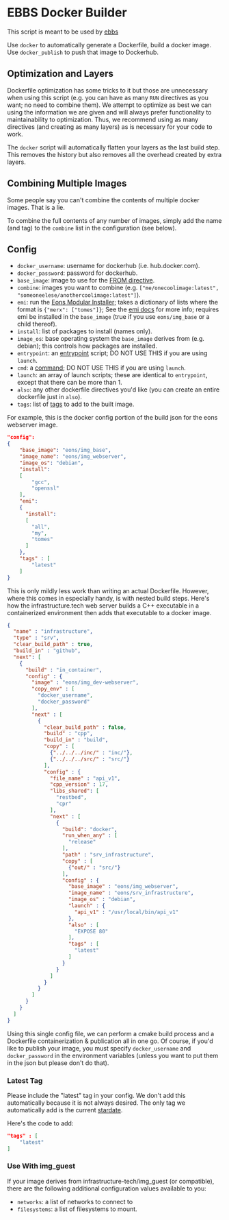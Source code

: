 # EBBS Docker Builder

This script is meant to be used by [ebbs](https://github.com/eons-dev/bin_ebbs)

Use `docker` to automatically generate a Dockerfile, build a docker image.  
Use `docker_publish` to push that image to Dockerhub.

## Optimization and Layers

Dockerfile optimization has some tricks to it but those are unnecessary when using this script (e.g. you can have as many `RUN` directives as you want; no need to combine them). We attempt to optimize as best we can using the information we are given and will always prefer functionality to maintainability to optimization. Thus, we recommend using as many directives (and creating as many layers) as is necessary for your code to work.

The `docker` script will automatically flatten your layers as the last build step. This removes the history but also removes all the overhead created by extra layers.

## Combining Multiple Images

Some people say you can't combine the contents of multiple docker images. That is a lie.

To combine the full contents of any number of images, simply add the name (and tag) to the `combine` list in the configuration (see below).

## Config

* `docker_username`: username for dockerhub (i.e. hub.docker.com).
* `docker_password`: password for dockerhub.
* `base_image`: image to use for the [FROM directive](https://docs.docker.com/engine/reference/builder/#format).
* `combine`: images you want to combine (e.g. `["me/onecoolimage:latest", "someoneelese/anothercoolimage:latest"]`).
* `emi`: run the [Eons Modular Installer](https://github.com/eons-dev/bin_emi); takes a dictionary of lists where the format is `{"merx": ["tomes"]}`; See the [emi docs](https://github.com/eons-dev/bin_emi) for more info; requires emi be installed in the `base_image` (true if you use `eons/img_base` or a child thereof).
* `install`: list of packages to install (names only).
* `image_os`: base operating system the `base_image` derives from (e.g. debian); this controls how packages are installed.
* `entrypoint`: an [entrypoint](https://docs.docker.com/engine/reference/builder/#entrypoint) script; DO NOT USE THIS if you are using `launch`.
* `cmd`: a [command](https://docs.docker.com/engine/reference/builder/#cmd); DO NOT USE THIS if you are using `launch`.
* `launch`: an array of launch scripts; these are identical to `entrypoint`, except that there can be more than 1.
* `also`: any other dockerfile directives you'd like (you can create an entire dockerfile just in `also`).
* `tags`: list of [tags](https://docs.docker.com/engine/reference/commandline/tag/) to add to the built image.


For example, this is the docker config portion of the build json for the eons webserver image.
```json
"config":
{
    "base_image": "eons/img_base",
    "image_name": "eons/img_webserver",
    "image_os": "debian",
    "install":
    [
        "gcc",
        "openssl"
    ],
    "emi":
    {
      "install":
      [
        "all",
        "my",
        "tomes"
      ]
    },
    "tags" : [
        "latest"
    ]
}
```

This is only mildly less work than writing an actual Dockerfile. However, where this comes in especially handy, is with nested build steps.
Here's how the infrastructure.tech web server builds a C++ executable in a containerized environment then adds that executable to a docker image.

```json
{
  "name" : "infrastructure",
  "type" : "srv",
  "clear_build_path" : true,
  "build_in" : "github",
  "next": [
    {
      "build" : "in_container",
      "config" : {
        "image" : "eons/img_dev-webserver",
        "copy_env" : [
          "docker_username",
          "docker_password"
        ],
        "next" : [
          {
            "clear_build_path" : false,
            "build" : "cpp",
            "build_in" : "build",
            "copy" : [
              {"../../../inc/" : "inc/"},
              {"../../../src/" : "src/"}
            ],
            "config" : {
              "file_name" : "api_v1",
              "cpp_version" : 17,
              "libs_shared": [
                "restbed",
                "cpr"
              ],
              "next" : [
                {
                  "build": "docker",
                  "run_when_any" : [
                    "release"
                  ],
                  "path" : "srv_infrastructure",
                  "copy" : [
                    {"out/" : "src/"}
                  ],
                  "config" : {
                    "base_image" : "eons/img_webserver",
                    "image_name" : "eons/srv_infrastructure",
                    "image_os" : "debian",
                    "launch" : {
                      "api_v1" : "/usr/local/bin/api_v1"
                    },
                    "also" : [
                      "EXPOSE 80"
                    ],
                    "tags" : [
                      "latest"
                    ]
                  }
                }
              ]
            }
          }
        ]
      }
    }
  ]
}
```
Using this single config file, we can perform a cmake build process and a Dockerfile containerization & publication all in one go.
Of course, if you'd like to publish your image, you must specify `docker_username` and `docker_password` in the environment variables (unless you want to put them in the json but please don't do that).

### Latest Tag

Please include the "latest" tag in your config. We don't add this automatically because it is not always desired. The only tag we automatically add is the current [stardate](https://github.com/eons-dev/bin_eot).

Here's the code to add:
```json
"tags" : [
    "latest"
]
```

### Use With img_guest

If your image derives from infrastructure-tech/img_guest (or compatible), there are the following additional configuration values available to you:

* `networks`: a list of networks to connect to
* `filesystems`: a list of filesystems to mount.


